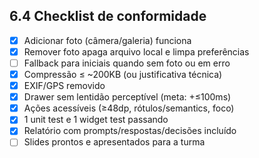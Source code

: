 ## 6.4 Checklist de conformidade 

- [X] Adicionar foto (câmera/galeria) funciona
- [X] Remover foto apaga arquivo local e limpa preferências
- [ ] Fallback para iniciais quando sem foto ou em erro
- [X] Compressão ≤ ~200KB (ou justificativa técnica)
- [X] EXIF/GPS removido
- [X] Drawer sem lentidão perceptível (meta: +≤100ms)
- [X] Ações acessíveis (≥48dp, rótulos/semantics, foco)
- [X] 1 unit test e 1 widget test passando
- [X] Relatório com prompts/respostas/decisões incluído
- [ ] Slides prontos e apresentados para a turma
